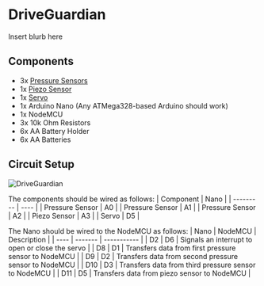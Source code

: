 # DriveGuardian
Insert blurb here
## Components
* 3x [Pressure Sensors](https://www.amazon.com/SENSING-RESISTOR-SQUARE-1oz-22LBS-SPACING/dp/B00B887DBC/)
* 1x [Piezo Sensor](https://www.amazon.com/MakerHawk-Analog-Ceramic-Vibration-Arduino/dp/B07KS5NV4V)
* 1x [Servo](https://www.amazon.com/Micro-Helicopter-Airplane-Remote-Control/dp/B072V529YD)
* 1x Arduino Nano (Any ATMega328-based Arduino should work)
* 1x NodeMCU
* 3x 10k Ohm Resistors
* 6x AA Battery Holder
* 6x AA Batteries

## Circuit Setup
![DriveGuardian](https://user-images.githubusercontent.com/104529664/235731490-873c727c-a60f-4a93-a61c-69f150ae1ba0.png)

The components should be wired as follows:
| Component | Nano |
| --------- | ---- |
| Pressure Sensor | A0 |
| Pressure Sensor | A1 |
| Pressure Sensor | A2 |
| Piezo Sensor | A3 |
| Servo | D5 |

The Nano should be wired to the NodeMCU as follows:
| Nano | NodeMCU | Description |
| ---- | ------- | ----------- |
| D2 | D6 | Signals an interrupt to open or close the servo |
| D8 | D1 | Transfers data from first pressure sensor to NodeMCU |
| D9 | D2 | Transfers data from second pressure sensor to NodeMCU |
| D10 | D3 | Transfers data from third pressure sensor to NodeMCU |
| D11 | D5 | Transfers data from piezo sensor to NodeMCU |
